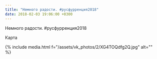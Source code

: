 ```yaml
---
title: "Немного радости. #русфурренция2018"
date: 2018-02-03 19:06:00 +0300
---
```


Немного радости. #русфурренция2018

Карта

{% include media.html f="/assets/vk_photos/2/XG4TOQdfg2Q.jpg" alt="" %}
